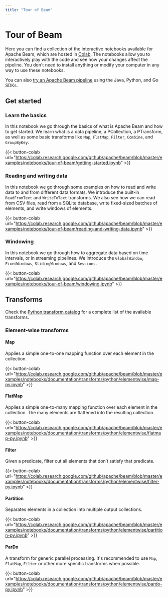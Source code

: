 ```yaml
---
title: "Tour of Beam"
---
```


<!--
Licensed under the Apache License, Version 2.0 (the "License");
you may not use this file except in compliance with the License.
You may obtain a copy of the License at

http://www.apache.org/licenses/LICENSE-2.0

Unless required by applicable law or agreed to in writing, software
distributed under the License is distributed on an "AS IS" BASIS,
WITHOUT WARRANTIES OR CONDITIONS OF ANY KIND, either express or implied.
See the License for the specific language governing permissions and
limitations under the License.
-->

# Tour of Beam

Here you can find a collection of the interactive notebooks available for Apache Beam, which are hosted in
[Colab](https://colab.research.google.com).
The notebooks allow you to interactively play with the code and see how your changes affect the pipeline.
You don't need to install anything or modify your computer in any way to use these notebooks.

You can also [try an Apache Beam pipeline](/get-started/try-apache-beam) using the Java, Python, and Go SDKs.

## Get started

### Learn the basics

In this notebook we go through the basics of what is Apache Beam and how to get started.
We learn what is a data pipeline, a PCollection, a PTransform, as well as some basic transforms like `Map`, `FlatMap`, `Filter`, `Combine`, and `GroupByKey`.

{{< button-colab url="https://colab.research.google.com/github/apache/beam/blob/master/examples/notebooks/tour-of-beam/getting-started.ipynb" >}}

### Reading and writing data

In this notebook we go through some examples on how to read and write data to and from different data formats.
We introduce the built-in `ReadFromText` and `WriteToText` transforms.
We also see how we can read from CSV files, read from a SQLite database, write fixed-sized batches of elements, and write windows of elements.

{{< button-colab url="https://colab.research.google.com/github/apache/beam/blob/master/examples/notebooks/tour-of-beam/reading-and-writing-data.ipynb" >}}

### Windowing

In this notebook we go through how to aggregate data based on time intervals, or in streaming pipelines.
We introduce the `GlobalWindow`, `FixedWindows`, `SlidingWindows`, and `Sessions`.

{{< button-colab url="https://colab.research.google.com/github/apache/beam/blob/master/examples/notebooks/tour-of-beam/windowing.ipynb" >}}

## Transforms

Check the [Python transform catalog](/documentation/transforms/python/overview/)
for a complete list of the available transforms.

### Element-wise transforms

#### Map

Applies a simple one-to-one mapping function over each element in the collection.

{{< button-colab url="https://colab.research.google.com/github/apache/beam/blob/master/examples/notebooks/documentation/transforms/python/elementwise/map-py.ipynb" >}}

#### FlatMap

Applies a simple one-to-many mapping function over each element in the collection. The many elements are flattened into the resulting collection.

{{< button-colab url="https://colab.research.google.com/github/apache/beam/blob/master/examples/notebooks/documentation/transforms/python/elementwise/flatmap-py.ipynb" >}}

#### Filter

Given a predicate, filter out all elements that don’t satisfy that predicate.

{{< button-colab url="https://colab.research.google.com/github/apache/beam/blob/master/examples/notebooks/documentation/transforms/python/elementwise/filter-py.ipynb" >}}

#### Partition

Separates elements in a collection into multiple output collections.

{{< button-colab url="https://colab.research.google.com/github/apache/beam/blob/master/examples/notebooks/documentation/transforms/python/elementwise/partition-py.ipynb" >}}

#### ParDo

A transform for generic parallel processing. It's recommended to use `Map`, `FlatMap`, `Filter` or other more specific transforms when possible.

{{< button-colab url="https://colab.research.google.com/github/apache/beam/blob/master/examples/notebooks/documentation/transforms/python/elementwise/pardo-py.ipynb" >}}
